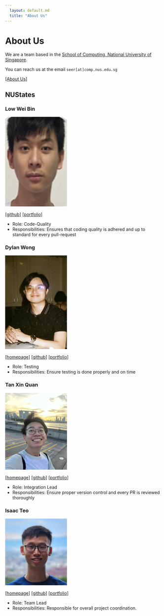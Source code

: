 ```yaml
---
  layout: default.md
  title: "About Us"
---
```


# About Us

We are a team based in the [School of Computing, National University of Singapore](http://www.comp.nus.edu.sg).

You can reach us at the email `seer[at]comp.nus.edu.sg`

[[About Us](https://ay2425s1-cs2103t-f10-3.github.io/tp/)]

## NUStates

### Low Wei Bin

<img src="images/orangecatloves.png" width="200px">

[[github](http://github.com/orangecatloves)] [[portfolio](team/orangecatloves.md)]

* Role: Code-Quality
* Responsibilities: Ensures that coding quality is adhered and up to standard for every pull-request

### Dylan Wong

<img src="images/potatoad88.png" width="200px">

[[homepage](http://www.comp.nus.edu.sg/~damithch)]
[[github](https://github.com/Potatoad88)]
[[portfolio](team/dylan)]

* Role: Testing
* Responsibilities: Ensure testing is done properly and on time


### Tan Xin Quan

<img src="images/xqtann.png" width="200px">

[[homepage](http://www.comp.nus.edu.sg/~damithch)]
[[github](http://github.com/xqtann)]
[[portfolio](team/xinquan.md)]

* Role: Integration Lead
* Responsibilities: Ensure proper version control and every PR is reviewed thoroughly

### Isaac Teo

<img src="images/itzxitzx.png" width="200px">

[[homepage](http://www.comp.nus.edu.sg/~damithch)]
[[github](https://github.com/itzxitzx)]
[[portfolio](team/isaac.md)]

* Role: Team Lead
* Responsibilities: Responsible for overall project coordination.
